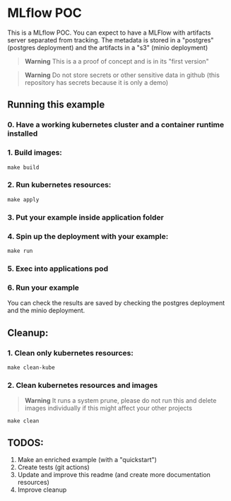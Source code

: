 # MLflow POC

This is a MLflow POC. You can expect to have a MLFlow with artifacts server separated from tracking. The metadata is stored in a "postgres" (postgres deployment) and the artifacts in a "s3" (minio deployment)

> **Warning**
> This is a a proof of concept and is in its "first version"

> **Warning**
> Do not store secrets or other sensitive data in github (this repository has secrets because it is only a demo)

## Running this example
### 0. Have a working kubernetes cluster and a container runtime installed
### 1. Build images:
```
make build
```
### 2. Run kubernetes resources:
```
make apply
```

### 3. Put your example inside application folder
### 4. Spin up the deployment with your example:
```
make run
```
### 5. Exec into applications pod
### 6. Run your example

You can check the results are saved by checking the postgres deployment and the minio deployment.

## Cleanup:
### 1. Clean only kubernetes resources:
```
make clean-kube
```
### 2. Clean kubernetes resources and images 
> **Warning**
> It runs a system prune, please do not run this and delete images individually if this might affect your other projects
```
make clean
```




## TODOS:
1. Make an enriched example (with a "quickstart")
2. Create tests (git actions)
3. Update and improve this readme (and create more documentation resources)
4. Improve cleanup